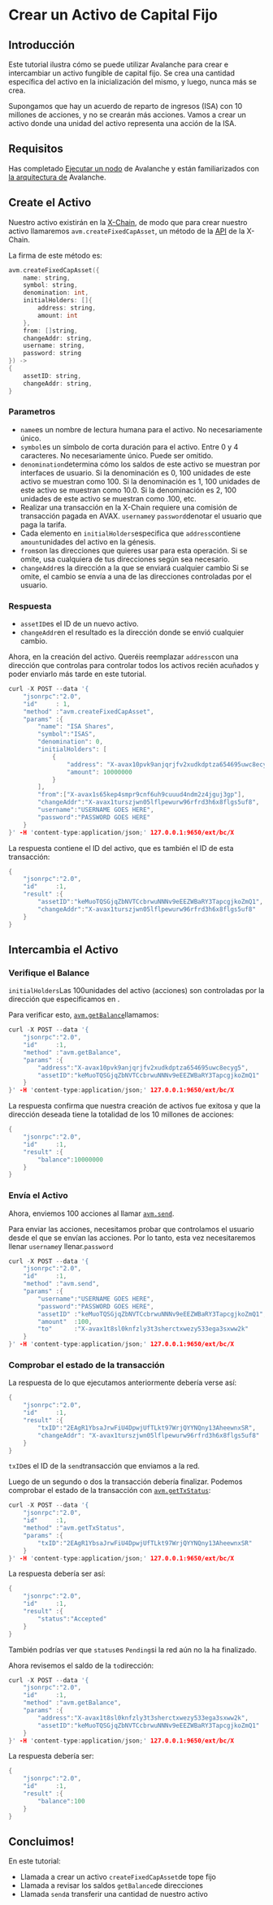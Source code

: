 # Crear un Activo de Capital Fijo

## Introducción

Este tutorial ilustra cómo se puede utilizar Avalanche para crear e intercambiar un activo fungible de capital fijo. Se crea una cantidad específica del activo en la inicialización del mismo, y luego, nunca más se crea.

Supongamos que hay un acuerdo de reparto de ingresos \(ISA\) con 10 millones de acciones, y no se crearán más acciones. Vamos a crear un activo donde una unidad del activo representa una acción de la ISA.

## Requisitos

Has completado [Ejecutar un nodo](../nodes-and-staking/run-avalanche-node.md) de Avalanche y están familiarizados con [la arquitectura de](../../../learn/platform-overview/) Avalanche.

## Create el Activo

Nuestro activo existirán en la [X-Chain](../../../learn/platform-overview/#exchange-chain-x-chain), de modo que para crear nuestro activo llamaremos `avm.createFixedCapAsset`, un método de la [API](../../avalanchego-apis/exchange-chain-x-chain-api.md) de la X-Chain.

La firma de este método es:

```cpp
avm.createFixedCapAsset({
    name: string,
    symbol: string,
    denomination: int,  
    initialHolders: []{
        address: string,
        amount: int
    },
    from: []string,
    changeAddr: string,
    username: string,  
    password: string
}) ->
{
    assetID: string,
    changeAddr: string,
}
```

### Parametros

* `name`es un nombre de lectura humana para el activo. No necesariamente único.
* `symbol`es un símbolo de corta duración para el activo. Entre 0 y 4 caracteres. No necesariamente único. Puede ser omitido.
* `denomination`determina cómo los saldos de este activo se muestran por interfaces de usuario. Si la denominación es 0, 100 unidades de este activo se muestran como 100. Si la denominación es 1, 100 unidades de este activo se muestran como 10.0. Si la denominación es 2, 100 unidades de este activo se muestran como .100, etc.
* Realizar una transacción en la X-Chain requiere una comisión de transacción pagada en AVAX. `username`y `password`denotar el usuario que paga la tarifa.
* Cada elemento en `initialHolders`especifica que `address`contiene `amount`unidades del activo en la génesis.
* `from`son las direcciones que quieres usar para esta operación. Si se omite, usa cualquiera de tus direcciones según sea necesario.
* `changeAddr`es la dirección a la que se enviará cualquier cambio Si se omite, el cambio se envía a una de las direcciones controladas por el usuario.

### Respuesta

* `assetID`es el ID de un nuevo activo.
* `changeAddr`en el resultado es la dirección donde se envió cualquier cambio.

Ahora, en la creación del activo. Queréis reemplazar `address`con una dirección que controlas para controlar todos los activos recién acuñados y poder enviarlo más tarde en este tutorial.

```cpp
curl -X POST --data '{
    "jsonrpc":"2.0",
    "id"     : 1,
    "method" :"avm.createFixedCapAsset",
    "params" :{
        "name": "ISA Shares",
        "symbol":"ISAS",
        "denomination": 0,
        "initialHolders": [
            {
                "address": "X-avax10pvk9anjqrjfv2xudkdptza654695uwc8ecyg5",
                "amount": 10000000
            }
        ],
        "from":["X-avax1s65kep4smpr9cnf6uh9cuuud4ndm2z4jguj3gp"],
        "changeAddr":"X-avax1turszjwn05lflpewurw96rfrd3h6x8flgs5uf8",
        "username":"USERNAME GOES HERE",
        "password":"PASSWORD GOES HERE"
    }
}' -H 'content-type:application/json;' 127.0.0.1:9650/ext/bc/X
```

La respuesta contiene el ID del activo, que es también el ID de esta transacción:

```cpp
{
    "jsonrpc":"2.0",
    "id"     :1,
    "result" :{
        "assetID":"keMuoTQSGjqZbNVTCcbrwuNNNv9eEEZWBaRY3TapcgjkoZmQ1",
        "changeAddr":"X-avax1turszjwn05lflpewurw96rfrd3h6x8flgs5uf8"
    }
}
```

## Intercambia el Activo

### Verifique el Balance

`initialHolders`Las 100unidades del activo \(acciones\) son controladas por la dirección que especificamos en .

Para verificar esto, [`avm.getBalance`](../../avalanchego-apis/exchange-chain-x-chain-api.md#avm-getbalance)llamamos:

```cpp
curl -X POST --data '{
    "jsonrpc":"2.0",
    "id"     :1,
    "method" :"avm.getBalance",
    "params" :{
        "address":"X-avax10pvk9anjqrjfv2xudkdptza654695uwc8ecyg5",
        "assetID":"keMuoTQSGjqZbNVTCcbrwuNNNv9eEEZWBaRY3TapcgjkoZmQ1"
    }
}' -H 'content-type:application/json;' 127.0.0.1:9650/ext/bc/X
```

La respuesta confirma que nuestra creación de activos fue exitosa y que la dirección deseada tiene la totalidad de los 10 millones de acciones:

```cpp
{
    "jsonrpc":"2.0",
    "id"     :1,
    "result" :{
        "balance":10000000
    }
}
```

### Envía el Activo

Ahora, enviemos 100 acciones al llamar [`avm.send`](../../avalanchego-apis/exchange-chain-x-chain-api.md#avm-send).

Para enviar las acciones, necesitamos probar que controlamos el usuario desde el que se envían las acciones. Por lo tanto, esta vez necesitaremos llenar `username`y llenar.`password`

```cpp
curl -X POST --data '{
    "jsonrpc":"2.0",
    "id"     :1,
    "method" :"avm.send",
    "params" :{
        "username":"USERNAME GOES HERE",
        "password":"PASSWORD GOES HERE",
        "assetID" :"keMuoTQSGjqZbNVTCcbrwuNNNv9eEEZWBaRY3TapcgjkoZmQ1",
        "amount"  :100,
        "to"      :"X-avax1t8sl0knfzly3t3sherctxwezy533ega3sxww2k"
    }
}' -H 'content-type:application/json;' 127.0.0.1:9650/ext/bc/X
```

### Comprobar el estado de la transacción

La respuesta de lo que ejecutamos anteriormente debería verse así:

```cpp
{
    "jsonrpc":"2.0",
    "id"     :1,
    "result" :{
        "txID":"2EAgR1YbsaJrwFiU4DpwjUfTLkt97WrjQYYNQny13AheewnxSR",
        "changeAddr": "X-avax1turszjwn05lflpewurw96rfrd3h6x8flgs5uf8"
    }
}
```

`txID`es el ID de la `send`transacción que enviamos a la red.

Luego de un segundo o dos la transacción debería finalizar. Podemos comprobar el estado de la transacción con [`avm.getTxStatus`](../../avalanchego-apis/exchange-chain-x-chain-api.md#avm-gettxstatus):

```cpp
curl -X POST --data '{
    "jsonrpc":"2.0",
    "id"     :1,
    "method" :"avm.getTxStatus",
    "params" :{
        "txID":"2EAgR1YbsaJrwFiU4DpwjUfTLkt97WrjQYYNQny13AheewnxSR"
    }
}' -H 'content-type:application/json;' 127.0.0.1:9650/ext/bc/X
```

La respuesta debería ser así:

```cpp
{
    "jsonrpc":"2.0",
    "id"     :1,
    "result" :{
        "status":"Accepted"
    }
}
```

También podrías ver que `status`es `Pending`si la red aún no la ha finalizado.

Ahora revisemos el saldo de la `to`dirección:

```cpp
curl -X POST --data '{
    "jsonrpc":"2.0",
    "id"     :1,
    "method" :"avm.getBalance",
    "params" :{
        "address":"X-avax1t8sl0knfzly3t3sherctxwezy533ega3sxww2k",
        "assetID":"keMuoTQSGjqZbNVTCcbrwuNNNv9eEEZWBaRY3TapcgjkoZmQ1"
    }
}' -H 'content-type:application/json;' 127.0.0.1:9650/ext/bc/X
```

La respuesta debería ser:

```cpp
{
    "jsonrpc":"2.0",
    "id"     :1,
    "result" :{
        "balance":100
    }
}
```

## Concluimos!

En este tutorial:

* Llamada a crear un activo `createFixedCapAsset`de tope fijo
* Llamada a revisar los saldos `getBalance`de direcciones
* Llamada `send`a transferir una cantidad de nuestro activo

